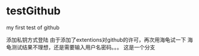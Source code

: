 testGithub
==========

my first test of github

添加私钥方式登陆
由于添加了extentions对github的许可，再次用海龟试一下
海龟测试结果不理想，还是需要输入用户名密码。。。
这是一个分支